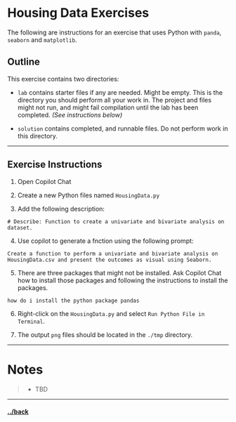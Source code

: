 # Housing Data Exercises

The following are instructions for an exercise that uses Python with `panda`, `seaborn` and `matplotlib`.

## Outline
This exercise contains two directories:
- `lab` contains starter files if any are needed. Might be empty. This is the directory you should perform all your work in. The project and files might not run, and might fail compilation until the lab has been completed. _(See instructions below)_

- `solution` contains completed, and runnable files. Do not perform work in this directory.


---
## Exercise Instructions

1. Open Copilot Chat

2. Create a new Python files named `HousingData.py`

3. Add the following description:
```
# Describe: Function to create a univariate and bivariate analysis on dataset.
```

4. Use copilot to generate a fnction using the following prompt:

```t
Create a function to perform a univariate and bivariate analysis on HousingData.csv and present the outcomes as visual using Seaborn.
```

5. There are three packages that might not be installed. Ask Copilot Chat how to install those packages and following the instructions to install the packages.
```t
how do i install the python package pandas
```

6. Right-click on the `HousingData.py` and select `Run Python File in Terminal`.

7. The output `png` files should be located in the `./tmp` directory.


--- 
# Notes
> * TBD


---

#### [../back](../README.md)
